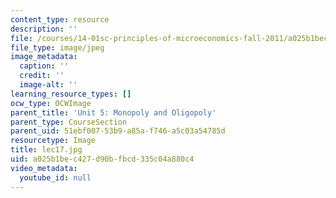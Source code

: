 ```yaml
---
content_type: resource
description: ''
file: /courses/14-01sc-principles-of-microeconomics-fall-2011/a025b1bec427d90bfbcd335c04a880c4_lec17.jpg
file_type: image/jpeg
image_metadata:
  caption: ''
  credit: ''
  image-alt: ''
learning_resource_types: []
ocw_type: OCWImage
parent_title: 'Unit 5: Monopoly and Oligopoly'
parent_type: CourseSection
parent_uid: 51ebf007-53b9-a85a-f746-a5c03a54785d
resourcetype: Image
title: lec17.jpg
uid: a025b1be-c427-d90b-fbcd-335c04a880c4
video_metadata:
  youtube_id: null
---
```

